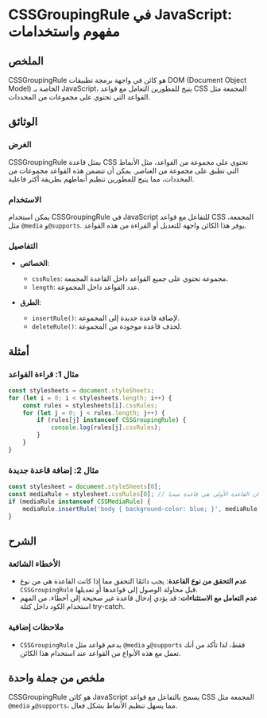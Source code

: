 <!--
Meta Description: # CSSGroupingRule في JavaScript: مفهوم واستخدامات ## الملخص CSSGroupingRule هو كائن في واجهة برمجة تطبيقات DOM (Document Object Model) الخاصة بـ JavaS...
Meta Keywords: cssgroupingrule, القواعد, javascript, قاعدة, مثل
-->

# CSSGroupingRule في JavaScript: مفهوم واستخدامات

## الملخص
CSSGroupingRule هو كائن في واجهة برمجة تطبيقات DOM (Document Object Model) الخاصة بـ JavaScript، يتيح للمطورين التعامل مع قواعد CSS المجمعة مثل القواعد التي تحتوي على مجموعات من المحددات.

## الوثائق
### الغرض
CSSGroupingRule يمثل قاعدة CSS تحتوي على مجموعة من القواعد، مثل الأنماط التي تطبق على مجموعة من العناصر. يمكن أن تتضمن هذه القواعد مجموعات من المحددات، مما يتيح للمطورين تنظيم أنماطهم بطريقة أكثر فاعلية.

### الاستخدام
يمكن استخدام CSSGroupingRule في JavaScript للتفاعل مع قواعد CSS المجمعة، مثل `@media` و`@supports`. يوفر هذا الكائن واجهة للتعديل أو القراءة من هذه القواعد.

### التفاصيل
- **الخصائص**:
  - `cssRules`: مجموعة تحتوي على جميع القواعد داخل القاعدة المجمعة.
  - `length`: عدد القواعد داخل المجموعة.

- **الطرق**:
  - `insertRule()`: لإضافة قاعدة جديدة إلى المجموعة.
  - `deleteRule()`: لحذف قاعدة موجودة من المجموعة.

## أمثلة
### مثال 1: قراءة القواعد
```javascript
const stylesheets = document.styleSheets;
for (let i = 0; i < stylesheets.length; i++) {
    const rules = stylesheets[i].cssRules;
    for (let j = 0; j < rules.length; j++) {
        if (rules[j] instanceof CSSGroupingRule) {
            console.log(rules[j].cssRules);
        }
    }
}
```

### مثال 2: إضافة قاعدة جديدة
```javascript
const stylesheet = document.styleSheets[0];
const mediaRule = stylesheet.cssRules[0]; // نفترض أن القاعدة الأولى هي قاعدة ميديا
if (mediaRule instanceof CSSMediaRule) {
    mediaRule.insertRule('body { background-color: blue; }', mediaRule.cssRules.length);
}
```

## الشرح
### الأخطاء الشائعة
- **عدم التحقق من نوع القاعدة**: يجب دائمًا التحقق مما إذا كانت القاعدة هي من نوع `CSSGroupingRule` قبل محاولة الوصول إلى قواعدها أو تعديلها.
- **عدم التعامل مع الاستثناءات**: قد يؤدي إدخال قاعدة غير صحيحة إلى أخطاء. من المهم استخدام الكود داخل كتلة try-catch.

### ملاحظات إضافية
- `CSSGroupingRule` يدعم قواعد مثل `@media` و`@supports` فقط، لذا تأكد من أنك تعمل مع هذه الأنواع من القواعد عند استخدام هذا الكائن.

## ملخص من جملة واحدة
CSSGroupingRule هو كائن JavaScript يسمح بالتفاعل مع قواعد CSS المجمعة مثل `@media` و`@supports`، مما يسهل تنظيم الأنماط بشكل فعال.